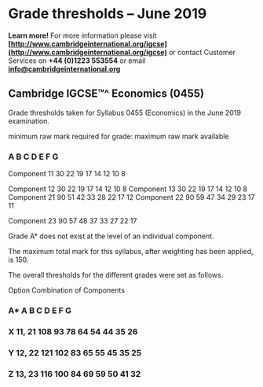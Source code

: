 # Grade thresholds – June 2019 

**Learn more!** For more information please visit **[http://www.cambridgeinternational.org/igcse](http://www.cambridgeinternational.org/igcse)** or contact Customer Services on **+44 (0)1223 553554** or email **info@cambridgeinternational.org** 

## Cambridge IGCSE™^ Economics (0455) 

 Grade thresholds taken for Syllabus 0455 (Economics) in the June 2019 examination. 

 minimum raw mark required for grade: maximum raw mark available 

### A B C D E F G 

 Component 11 30 22 19 17 14 12 10 8 

 Component 12 30 22 19 17 14 12 10 8 Component 13 30 22 19 17 14 12 10 8 Component 21 90 51 42 33 28 22 17 12 Component 22 90 59 47 34 29 23 17 11 

 Component 23 90 57 48 37 33 27 22 17 

 Grade A* does not exist at the level of an individual component. 

 The maximum total mark for this syllabus, after weighting has been applied, is 150. 

 The overall thresholds for the different grades were set as follows. 

 Option Combination of Components 

### A* A B C D E F G 

### X 11, 21 108 93 78 64 54 44 35 26 

### Y 12, 22 121 102 83 65 55 45 35 25 

### Z 13, 23 116 100 84 69 59 50 41 32 


